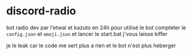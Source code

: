 # discord-radio
 bot radio dev par l'etwal et kazuto en 24h pour utilisé le bot completer le ```config.json``` et ```emoji.json``` et lancer le start.bat j'vous laisse kiffer 

je le leak car le code me sert plus a rien et le bot n'est plus heberger
